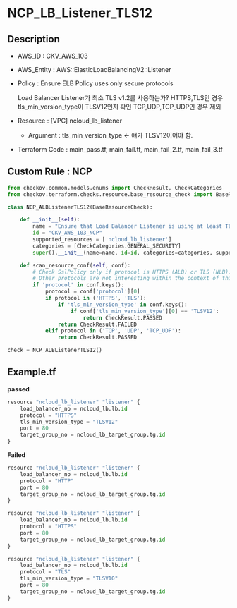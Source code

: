 # NCP_LB_Listener_TLS12

## Description

- AWS_ID : CKV_AWS_103
- AWS_Entity : AWS::ElasticLoadBalancingV2::Listener
- Policy : Ensure ELB Policy uses only secure protocols
    
    Load Balancer Listener가 최소 TLS v1.2를 사용하는가?
    HTTPS,TLS인 경우 tls_min_version_type이 TLSV12인지 확인
    TCP,UDP,TCP_UDP인 경우 제외
    
- Resource : [VPC] ncloud_lb_listener
    - Argument : tls_min_version_type ← 얘가 TLSV12이어야 함.
- Terraform Code : main_pass.tf, main_fail.tf, main_fail_2.tf, main_fail_3.tf
## Custom Rule : NCP

```python
from checkov.common.models.enums import CheckResult, CheckCategories
from checkov.terraform.checks.resource.base_resource_check import BaseResourceCheck

class NCP_ALBListenerTLS12(BaseResourceCheck):

    def __init__(self):
        name = "Ensure that Load Balancer Listener is using at least TLS v1.2"
        id = "CKV_AWS_103_NCP"
        supported_resources = ['ncloud_lb_listener']
        categories = [CheckCategories.GENERAL_SECURITY]
        super().__init__(name=name, id=id, categories=categories, supported_resources=supported_resources)

    def scan_resource_conf(self, conf):
        # Check SslPolicy only if protocol is HTTPS (ALB) or TLS (NLB).
        # Other protocols are not interesting within the context of this check.
        if 'protocol' in conf.keys():
            protocol = conf['protocol'][0]
            if protocol in ('HTTPS', 'TLS'):
                if 'tls_min_version_type' in conf.keys():
                    if conf['tls_min_version_type'][0] == 'TLSV12':
                        return CheckResult.PASSED
                return CheckResult.FAILED
            elif protocol in ('TCP', 'UDP', 'TCP_UDP'):
                return CheckResult.PASSED

check = NCP_ALBListenerTLS12()
```

## Example.tf

**passed**

```python
resource "ncloud_lb_listener" "listener" {
    load_balancer_no = ncloud_lb.lb.id
    protocol = "HTTPS"
    tls_min_version_type = "TLSV12"
    port = 80
    target_group_no = ncloud_lb_target_group.tg.id
}
```

**Failed**

```python
resource "ncloud_lb_listener" "listener" {
    load_balancer_no = ncloud_lb.lb.id
    protocol = "HTTP"
    port = 80
    target_group_no = ncloud_lb_target_group.tg.id
}
```

```python
resource "ncloud_lb_listener" "listener" {
    load_balancer_no = ncloud_lb.lb.id
    protocol = "HTTPS"
    port = 80
    target_group_no = ncloud_lb_target_group.tg.id
}
```

```python
resource "ncloud_lb_listener" "listener" {
    load_balancer_no = ncloud_lb.lb.id
    protocol = "TLS"
    tls_min_version_type = "TLSV10"
    port = 80
    target_group_no = ncloud_lb_target_group.tg.id
}
```